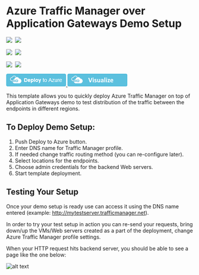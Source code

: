 # Azure Traffic Manager over Application Gateways Demo Setup

<IMG SRC="https://azurequickstartsservice.blob.core.windows.net/badges/traffic-manager-application-gateway-demo-setup/PublicLastTestDate.svg" />&nbsp;
<IMG SRC="https://azurequickstartsservice.blob.core.windows.net/badges/traffic-manager-application-gateway-demo-setup/PublicDeployment.svg" />&nbsp;

<IMG SRC="https://azurequickstartsservice.blob.core.windows.net/badges/traffic-manager-application-gateway-demo-setup/FairfaxLastTestDate.svg" />&nbsp;
<IMG SRC="https://azurequickstartsservice.blob.core.windows.net/badges/traffic-manager-application-gateway-demo-setup/FairfaxDeployment.svg" />&nbsp;

<IMG SRC="https://azurequickstartsservice.blob.core.windows.net/badges/traffic-manager-application-gateway-demo-setup/BestPracticeResult.svg" />&nbsp;
<IMG SRC="https://azurequickstartsservice.blob.core.windows.net/badges/traffic-manager-application-gateway-demo-setup/CredScanResult.svg" />&nbsp;

<a href="https://portal.azure.com/#create/Microsoft.Template/uri/https%3A%2F%2Fraw.githubusercontent.com%2FAzure%2Fazure-quickstart-templates%2Fmaster%2Ftraffic-manager-application-gateway-demo-setup%2Fazuredeploy.json" target="_blank">
    <img src="https://raw.githubusercontent.com/Azure/azure-quickstart-templates/master/1-CONTRIBUTION-GUIDE/images/deploytoazure.png"/>
</a>
<a href="http://armviz.io/#/?load=https%3A%2F%2Fraw.githubusercontent.com%2FAzure%2Fazure-quickstart-templates%2Fmaster%2Ftraffic-manager-application-gateway-demo-setup%2Fazuredeploy.json" target="_blank">
    <img src="https://raw.githubusercontent.com/Azure/azure-quickstart-templates/master/1-CONTRIBUTION-GUIDE/images/visualizebutton.png"/>
</a>

This template allows you to quickly deploy Azure Traffic Manager on top of Application Gateways demo to test distribution of the traffic between the endpoints in different regions.

## To Deploy Demo Setup:

1. Push Deploy to Azure button.
2. Enter DNS name for Traffic Manager profile.
3. If needed change traffic routing method (you can re-configure later).
4. Select locations for the endpoints.
5. Choose admin credentials for the backend Web servers.
6. Start template deployment.


## Testing Your Setup

Once your demo setup is ready use can access it using the DNS name entered (example: http://mytestserver.trafficmanager.net).

In order to try your test setup in action you can re-send your requests, bring down/up the VMs/Web servers created as a part of the deployment, change Azure Traffic Manager profile settings.

When your HTTP request hits backend server, you should be able to see a page like the one below:

![alt text](images/serverhit.png "Backend server response")



